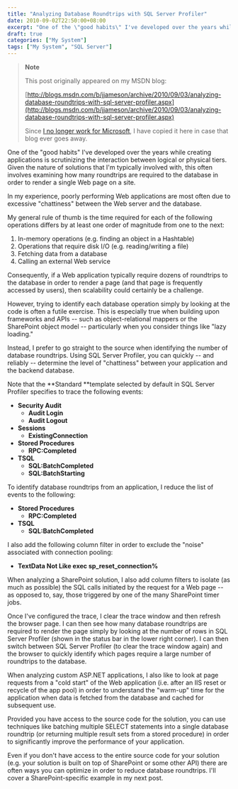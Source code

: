 ```yaml
---
title: "Analyzing Database Roundtrips with SQL Server Profiler"
date: 2010-09-02T22:50:00+08:00
excerpt: "One of the \"good habits\" I've developed over the years while creating applications is scrutinizing the interaction between logical or physical tiers. Given the nature of solutions that I'm typically involved with, this often involves examining how many..."
draft: true
categories: ["My System"]
tags: ["My System", "SQL Server"]
---
```


> **Note**
> 
> This post originally appeared on my MSDN blog:
> 
> [http://blogs.msdn.com/b/jjameson/archive/2010/09/03/analyzing-database-roundtrips-with-sql-server-profiler.aspx](http://blogs.msdn.com/b/jjameson/archive/2010/09/03/analyzing-database-roundtrips-with-sql-server-profiler.aspx)
> 
> Since [I no longer work for Microsoft](/blog/jjameson/2011/09/02/last-day-with-microsoft), I have copied it here in case that blog ever goes away.

One of the "good habits" I've developed over the years while creating applications is scrutinizing the interaction between logical or physical tiers. Given the nature of solutions that I'm typically involved with, this often involves examining how many roundtrips are required to the database in order to render a single Web page on a site.

In my experience, poorly performing Web applications are most often due to excessive "chattiness" between the Web server and the database.

My general rule of thumb is the time required for each of the following operations differs by at least one order of magnitude from one to the next:

1. In-memory operations (e.g. finding an object in a Hashtable)
2. Operations that require disk I/O (e.g. reading/writing a file)
3. Fetching data from a database
4. Calling an external Web service

Consequently, if a Web application typically require dozens of roundtrips to the database in order to render a page (and that page is frequently accessed by users), then scalability could certainly be a challenge.

However, trying to identify each database operation simply by looking at the code is often a futile exercise. This is especially true when building upon frameworks and APIs -- such as object-relational mappers or the SharePoint object model -- particularly when you consider things like "lazy loading."

Instead, I prefer to go straight to the source when identifying the number of database roundtrips. Using SQL Server Profiler, you can quickly -- and reliably -- determine the level of "chattiness" between your application and the backend database.

Note that the **Standard **template selected by default in SQL Server Profiler specifies to trace the following events:

- **Security Audit**
  - **Audit Login**
  - **Audit Logout**
- **Sessions**
  - **ExistingConnection**
- **Stored Procedures**
  - **RPC:Completed**
- **TSQL**
  - **SQL:BatchCompleted**
  - **SQL:BatchStarting**

To identify database roundtrips from an application, I reduce the list of events to the following:

- **Stored Procedures**
  - **RPC:Completed**
- **TSQL**
  - **SQL:BatchCompleted**

I also add the following column filter in order to exclude the "noise" associated with connection pooling:

- **TextData Not Like exec sp\_reset\_connection%**

When analyzing a SharePoint solution, I also add column filters to isolate (as much as possible) the SQL calls initiated by the request for a Web page -- as opposed to, say, those triggered by one of the many SharePoint timer jobs.

Once I've configured the trace, I clear the trace window and then refresh the browser page. I can then see how many database roundtrips are required to render the page simply by looking at the number of rows in SQL Server Profiler (shown in the status bar in the lower right corner). I can then switch between SQL Server Profiler (to clear the trace window again) and the browser to quickly identify which pages require a large number of roundtrips to the database.

When analyzing custom ASP.NET applications, I also like to look at page requests from a "cold start" of the Web application (i.e. after an IIS reset or recycle of the app pool) in order to understand the "warm-up" time for the application when data is fetched from the database and cached for subsequent use.

Provided you have access to the source code for the solution, you can use techniques like batching multiple SELECT statements into a single database roundtrip (or returning multiple result sets from a stored procedure) in order to significantly improve the performance of your application.

Even if you don't have access to the entire source code for your solution (e.g. your solution is built on top of SharePoint or some other API) there are often ways you can optimize in order to reduce database roundtrips. I'll cover a SharePoint-specific example in my next post.

